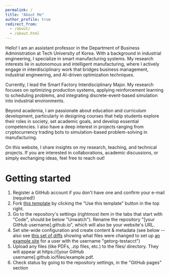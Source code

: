 ```yaml
---
permalink: /
title: "About Me"
author_profile: true
redirect_from: 
  - /about/
  - /about.html
---
```


Hello! I am an assistant professor in the Department of Business Administration at Tech University of Korea. With a background in industrial engineering, I specialize in smart manufacturing systems. My research interests lie in autonomous and intelligent manufacturing, where I actively engage in interdisciplinary work that bridges business management, industrial engineering, and AI-driven optimization techniques. 

Currently, I lead the Smart Factory Interdisciplinary Major. My research focuses on optimizing production systems, applying reinforcement learning to scheduling problems, and integrating discrete-event-based simulation into industrial environments.

Beyond academia, I am passionate about education and curriculum development, particularly in designing courses that help students explore their roles in society, set academic goals, and develop essential competencies. I also have a deep interest in projects ranging from cryptocurrency trading bots to simulation-based problem-solving in manufacturing.

On this website, I share insights on my research, teaching, and technical projects. If you are interested in collaborations, academic discussions, or simply exchanging ideas, feel free to reach out!

Getting started
======
1. Register a GitHub account if you don't have one and confirm your e-mail (required!)
1. Fork [this template](https://github.com/academicpages/academicpages.github.io) by clicking the "Use this template" button in the top right. 
1. Go to the repository's settings (rightmost item in the tabs that start with "Code", should be below "Unwatch"). Rename the repository "[your GitHub username].github.io", which will also be your website's URL.
1. Set site-wide configuration and create content & metadata (see below -- also see [this set of diffs](http://archive.is/3TPas) showing what files were changed to set up [an example site](https://getorg-testacct.github.io) for a user with the username "getorg-testacct")
1. Upload any files (like PDFs, .zip files, etc.) to the files/ directory. They will appear at https://[your GitHub username].github.io/files/example.pdf.  
1. Check status by going to the repository settings, in the "GitHub pages" section


